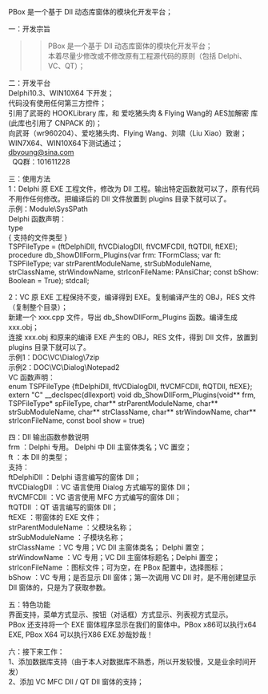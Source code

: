 PBox 是一个基于 Dll 动态库窗体的模块化开发平台；  

一：开发宗旨  
>>PBox 是一个基于 Dll 动态库窗体的模块化开发平台；  
>>本着尽量少修改或不修改原有工程源代码的原则（包括 Delphi、VC、QT）；  
  
    
二：开发平台  
    Delphi10.3、WIN10X64 下开发；  
    代码没有使用任何第三方控件；  
    引用了武哥的 HOOKLibrary 库，和 爱吃猪头肉 & Flying Wang的 AES加解密 库(此库也引用了 CNPACK 的)；  
    向武哥（wr960204）、爱吃猪头肉、Flying Wang、刘啸（Liu Xiao）致谢；  
    WIN7X64、WIN10X64下测试通过；  
    dbyoung@sina.com  
    QQ群：101611228  
  
  
三：使用方法  
  1：Delphi 原 EXE 工程文件，修改为 Dll 工程。输出特定函数就可以了，原有代码不用作任何修改。把编译后的 Dll 文件放置到 plugins 目录下就可以了。  
     示例：Module\SysSPath  
     Delphi 函数声明：  
     type  
        { 支持的文件类型 }  
        TSPFileType = (ftDelphiDll, ftVCDialogDll, ftVCMFCDll, ftQTDll, ftEXE);  
        procedure db_ShowDllForm_Plugins(var frm: TFormClass; var ft: TSPFileType; var strParentModuleName, strSubModuleName, strClassName, strWindowName, strIconFileName: PAnsiChar; const bShow: Boolean = True); stdcall;  
  
  2：VC 原 EXE 工程保持不变，编译得到 EXE。复制编译产生的 OBJ，RES 文件（复制整个目录）；  
     新建一个 xxx.cpp 文件，导出 db_ShowDllForm_Plugins 函数。编译生成 xxx.obj；  
     连接 xxx.obj 和原来的编译 EXE 产生的 OBJ，RES 文件，得到 Dll 文件，放置到 plugins 目录下就可以了。  
     示例1：DOC\VC\Dialog\7zip  
     示例2：DOC\VC\Dialog\Notepad2  
     VC 函数声明：  
        enum TSPFileType {ftDelphiDll, ftVCDialogDll, ftVCMFCDll, ftQTDll, ftEXE};  
        extern "C" __declspec(dllexport) void db_ShowDllForm_Plugins(void** frm, TSPFileType* spFileType, char** strParentModuleName, char** strSubModuleName, char** strClassName, char** strWindowName, char** strIconFileName, const bool show = true)  
  
  
四：Dll 输出函数参数说明  
    frm                 ：Delphi 专用。 Delphi 中 Dll 主窗体类名；VC 置空；  
    ft                  ：本 Dll 的类型；   
                          支持：  
                            ftDelphiDll   ：Delphi 语言编写的窗体 Dll；  
                            ftVCDialogDll ：VC 语言使用 Dialog 方式编写的窗体 Dll；  
                            ftVCMFCDll    ：VC 语言使用 MFC    方式编写的窗体 Dll；  
                            ftQTDll       ：QT 语言编写的窗体 Dll；                  
                            ftEXE         ：带窗体的 EXE 文件；  
    strParentModuleName ：父模块名称；  
    strSubModuleName    ：子模块名称；  
    strClassName        ：VC 专用；VC Dll 主窗体类名；  Delphi 置空；  
    strWindowName       ：VC 专用；VC Dll 主窗体标题名；Delphi 置空；  
    strIconFileName     ：图标文件；可为空，在 PBox 配置中，选择图标；  
    bShow               ：VC 专用；是否显示 Dll 窗体；第一次调用 VC Dll 时，是不用创建显示 Dll 窗体的，只是为了获取参数。  
    
    
五：特色功能  
    界面支持，菜单方式显示、按钮（对话框）方式显示、列表视方式显示。  
    PBox 还支持将一个 EXE 窗体程序显示在我们的窗体中。PBox x86可以执行x64 EXE, PBox X64 可以执行X86 EXE.妙哉妙哉！  
  
  
六：接下来工作：  
    1、添加数据库支持（由于本人对数据库不熟悉，所以开发较慢，又是业余时间开发）  
    2、添加 VC MFC Dll / QT Dll 窗体的支持；  
  
  